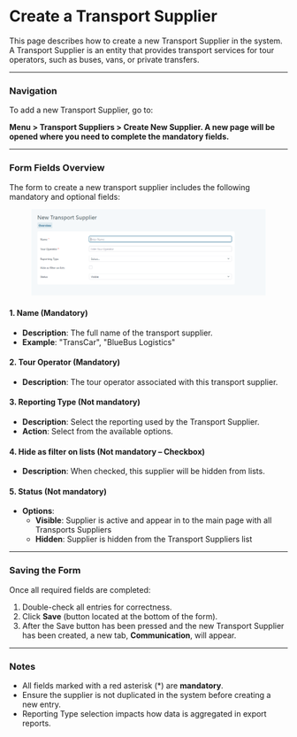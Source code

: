 # Create a Transport Supplier

This page describes how to create a new Transport Supplier in the system. A Transport Supplier is an entity that provides transport services for tour operators, such as buses, vans, or private transfers.

***

### Navigation

To add a new Transport Supplier, go to:

**Menu > Transport Suppliers > Create New Supplier. A new page will be opened where you need to complete the mandatory fields.**

***

### Form Fields Overview

The form to create a new transport supplier includes the following mandatory and optional fields:

<figure><img src="../.gitbook/assets/image (1) (1) (1) (1) (1) (1).png" alt=""><figcaption></figcaption></figure>

#### 1. **Name** (Mandatory)

* **Description**: The full name of the transport supplier.
* **Example**: "TransCar", "BlueBus Logistics"

#### 2. **Tour Operator** (Mandatory)

* **Description**: The tour operator associated with this transport supplier.

#### 3. **Reporting Type** (Not mandatory)

* **Description**: Select the reporting used by the Transport Supplier.
* **Action**: Select from the available options.

#### 4. **Hide as filter on lists** (Not mandatory – Checkbox)

* **Description**: When checked, this supplier will be hidden from lists.

#### 5. **Status** (Not mandatory)

* **Options**:
  * **Visible**: Supplier is active and appear in to the main page with all Transports Suppliers
  * **Hidden**: Supplier is hidden from the Transport Suppliers list

***

### Saving the Form

Once all required fields are completed:

1. Double-check all entries for correctness.
2. Click **Save** (button located at the bottom of the form).
3. After the Save button has been pressed and the new Transport Supplier has been created, a new tab, **Communication**, will appear.

***

### Notes

* All fields marked with a red asterisk (\*) are **mandatory**.
* Ensure the supplier is not duplicated in the system before creating a new entry.
* Reporting Type selection impacts how data is aggregated in export reports.
